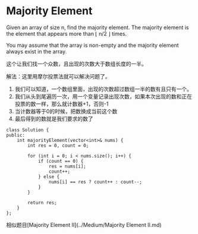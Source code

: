 Majority Element
=========
Given an array of size n, find the majority element. The majority element is the element that appears more than ⌊ n/2 ⌋ times.

You may assume that the array is non-empty and the majority element always exist in the array.

这个让我们找一个众数，且出现的次数大于数组长度的一半。

解法：这里用摩尔投票法就可以解决问题了。

1. 我们可以知道，一个数组里面，出现的次数超过数组一半的数有且只有一个。
1. 我们从头到尾遍历一次，用一个变量记录出现次数，如果本次出现的数和正在投票的数一样，那么就计数器+1，否则-1
1. 当计数器等于0的时候，把数换成当前这个数
1. 最后得到的数就是我们要求的数了

```
class Solution {
public:
    int majorityElement(vector<int>& nums) {
        int res = 0, count = 0;

        for (int i = 0; i < nums.size(); i++) {
            if (count == 0) {
                res = nums[i];
                count++;
            } else {
                nums[i] == res ? count++ : count--;
            }
        }

        return res;
    }
};
```

相似题目[Majority Element II](../Medium/Majority Element II.md)
